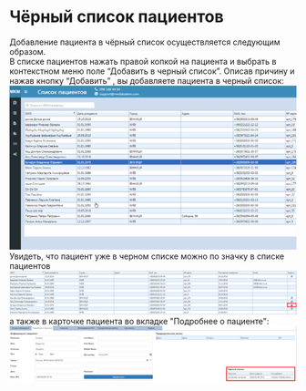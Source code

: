 # Чёрный список пациентов

 Добавление пациента в чёрный список осуществляется следующим образом.  
 В списке пациентов нажать правой копкой на пациента и выбрать в контекстном меню поле “Добавить в черный список”. Описав причину и нажав кнопку “Добавить” , вы добавляете пациента в черный список:
     ![Image](Image/AddPatientToBlackList.gif)  
Увидеть, что пациент уже в черном списке можно по значку в списке пациентов
 ![Image](Image/BL_PatientList.png)
 а также в карточке пациента во вкладке "Подробнее о пациенте":
 ![Image](Image/BL_PatientCard.png)